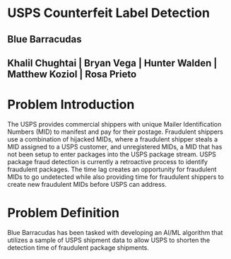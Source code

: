 # USPS Counterfeit Label Detection

## Blue Barracudas
## Khalil Chughtai | Bryan Vega | Hunter Walden | Matthew Koziol | Rosa Prieto

# Problem Introduction
The USPS provides commercial shippers with unique Mailer Identification Numbers (MID) to manifest and pay for their postage.  Fraudulent shippers use a combination of hijacked MIDs, where a fraudulent shipper steals a MID assigned to a USPS customer, and unregistered MIDs, a MID that has not been setup to enter packages into the USPS package stream. USPS package fraud detection is currently a retroactive process to identify fraudulent packages.  The time lag creates an opportunity for fraudulent MIDs to go undetected while also providing time for fraudulent shippers to create new fraudulent MIDs before USPS can address.

# Problem Definition

 Blue Barracudas has been tasked with developing an AI/ML algorithm that utilizes a sample of USPS shipment data to allow USPS to shorten the detection time of fraudulent package shipments. 

